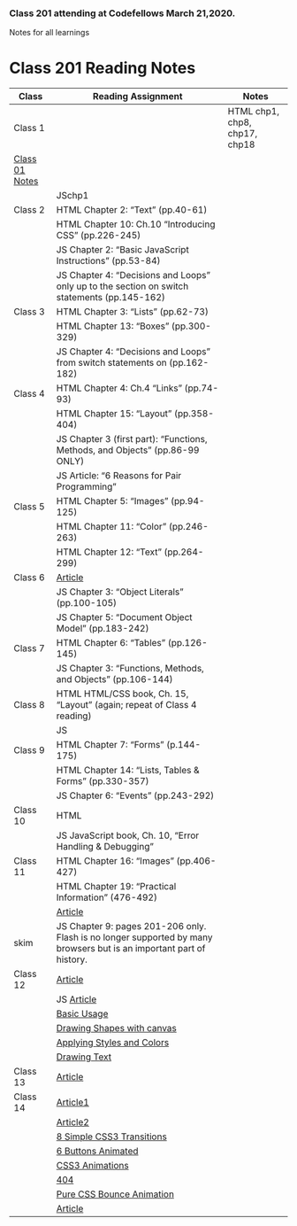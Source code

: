 ### Class 201 attending at Codefellows March 21,2020. 
Notes for all learnings

# Class 201 Reading Notes

| Class    | Reading Assignment| Notes|
---------|----------------------|---|
|Class 1  | |HTML chp1, chp8, chp17, chp18|
|[Class 01 Notes](https://misalz.github.io/Reading-Notes/class-01.md)|
         |JSchp1|
|Class 2  | HTML Chapter 2: “Text” (pp.40-61)
|         | HTML Chapter 10: Ch.10 “Introducing CSS” (pp.226-245)
|         | JS  Chapter 2: “Basic JavaScript Instructions” (pp.53-84)
|         | JS  Chapter 4: “Decisions and Loops” only up to the section on switch statements (pp.145-162)
|Class 3  | HTML Chapter 3: “Lists” (pp.62-73)
|         | HTML Chapter 13: “Boxes” (pp.300-329)
|         | JS  Chapter 4: “Decisions and Loops” from switch statements on (pp.162-182)
|Class 4  | HTML   Chapter 4: Ch.4 “Links” (pp.74-93)
|         | HTML Chapter 15: “Layout” (pp.358-404)
|         | JS Chapter 3 (first part): “Functions, Methods, and Objects” (pp.86-99 ONLY)
|         | JS Article: “6 Reasons for Pair Programming”
|Class 5  | HTML Chapter 5: “Images” (pp.94-125)
|         | HTML Chapter 11: “Color” (pp.246-263)
|         | HTML Chapter 12: “Text” (pp.264-299)
|Class 6  | [Article](http://simpleprogrammer.com/2013/07/15/understanding-the-problem-domain-is-the-hardest-part-of-programming)
|         | JS Chapter 3: “Object Literals” (pp.100-105)
|         | JS Chapter 5: “Document Object Model” (pp.183-242)
|Class 7  | HTML Chapter 6: “Tables” (pp.126-145)
|         | JS Chapter 3: “Functions, Methods, and Objects” (pp.106-144)
|Class 8  | HTML HTML/CSS book, Ch. 15, “Layout” (again; repeat of Class 4 reading)
|         | JS
|Class 9  | HTML Chapter 7: “Forms” (p.144-175)
|         | HTML Chapter 14: “Lists, Tables & Forms” (pp.330-357)
|         | JS Chapter 6: “Events” (pp.243-292)
|Class 10 | HTML
|         | JS JavaScript book, Ch. 10, “Error Handling & Debugging”
|Class 11 | HTML Chapter 16: “Images” (pp.406-427)
|         | HTML Chapter 19: “Practical Information” (476-492)
|        | [Article](https://developer.mozilla.org/en-US/docs/Learn/JavaScript/Client-side_web_APIs/Video_and_audio_APIs)
| skim   | JS Chapter 9: pages 201-206 only. Flash is no longer supported by many browsers but is an important part of history.
|Class 12 | [Article](https://www.webdesignerdepot.com/2013/11/easily-create-stunning-animated-charts-with-chart-js/)
|         | JS [Article](http://www.chartjs.org/docs/)
|         | [Basic Usage](https://developer.mozilla.org/en-US/docs/Web/API/Canvas_API/Tutorial/Basic_usage)
|         | [Drawing Shapes with canvas](https://developer.mozilla.org/en-US/docs/Web/API/Canvas_API/Tutorial/Drawing_shapes)
|         | [Applying Styles and Colors](https://developer.mozilla.org/en-US/docs/Web/API/Canvas_API/Tutorial/Applying_styles_and_colors)
|         | [Drawing Text](https://developer.mozilla.org/en-US/docs/Web/API/Canvas_API/Tutorial/Drawing_text)
|Class 13 | [Article](http://diveinto.html5doctor.com/storage.html)
|Class 14 | [Article1](https://www.google.com/amp/mobile.nytimes.com/2016/02/28/magazine/what-google-learned-from-its-quest-to-build-the-perfect-team.amp.html)
|         | [Article2](http://learn.shayhowe.com/advanced-html-css/css-transforms/)
|         | [8 Simple CSS3 Transitions](http://learn.shayhowe.com/advanced-html-css/transitions-animations/)
|         | [6 Buttons Animated](http://www.webdesignerdepot.com/2014/05/8-simple-css3-transitions-that-will-wow-your-users)
|         | [CSS3 Animations](http://codepen.io/retyui/pen/ByoaXV)
|         | [404](http://codepen.io/kieranfivestars/pen/MYdQxX)
|         | [Pure CSS Bounce Animation](http://codepen.io/dp_lewis/pen/gCfBv)
|         | [Article](https://www.google.com/amp/mobile.nytimes.com/2016/02/28/magazine/what-google-learned-from-its-quest-to-build-the-perfect-team.amp.html)
